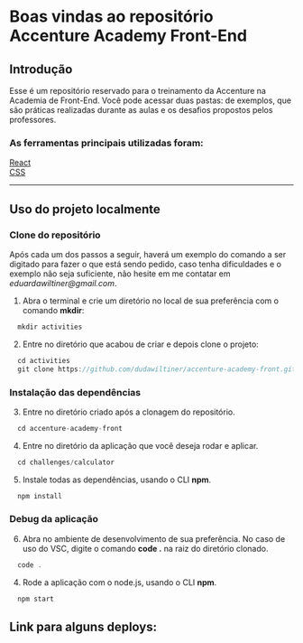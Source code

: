 
# Boas vindas ao repositório Accenture Academy Front-End

## Introdução

Esse é um repositório reservado para o treinamento da Accenture na Academia de Front-End. Você pode acessar duas pastas: de exemplos, que são práticas realizadas durante as aulas e os desafios propostos pelos professores.

### As ferramentas principais utilizadas foram:


[React](https://reactjs.org/)<br>
[CSS](https://developer.mozilla.org/en-US/docs/Web/CSS)<br>

---

## Uso do projeto localmente

### Clone do repositório

Após cada um dos passos a seguir, haverá um exemplo do comando a ser digitado para fazer o que está sendo pedido, caso tenha dificuldades e o exemplo não seja suficiente, não hesite em me contatar em _eduardawiltiner@gmail.com_.

1. Abra o terminal e crie um diretório no local de sua preferência com o comando **mkdir**:
```javascript
  mkdir activities
```

2. Entre no diretório que acabou de criar e depois clone o projeto:
```javascript
  cd activities
  git clone https://github.com/dudawiltiner/accenture-academy-front.git
```

### Instalação das dependências

3. Entre no diretório criado após a clonagem do repositório.
```javascript
  cd accenture-academy-front
```

4. Entre no diretório da aplicação que você deseja rodar e aplicar.
```javascript
  cd challenges/calculator
```

5. Instale todas as dependências, usando o CLI **npm**.
```javascript
  npm install
```
### Debug da aplicação

6. Abra no ambiente de desenvolvimento de sua preferência. No caso de uso do VSC, digite o comando **code .** na raiz do diretório clonado.
```javascript
  code .
```

4. Rode a aplicação com o node.js, usando o CLI **npm**.
```javascript
  npm start
```

## Link para alguns deploys:




